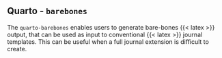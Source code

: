 ## Quarto - `barebones`

The `quarto-barebones` enables users to generate bare-bones {{< latex >}} output, that can be used as input to conventional {{< latex >}} journal templates. This can be useful when a full journal extension is difficult to create.

